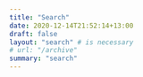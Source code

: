 ```yaml
---
title: "Search"
date: 2020-12-14T21:52:14+13:00
draft: false
layout: "search" # is necessary
# url: "/archive"
summary: "search"
---
```


